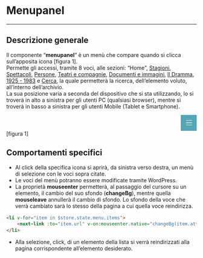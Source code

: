 # Menupanel  

<hr>  

## Descrizione generale  
Il componente “**menupanel**” è un menù che compare quando si clicca sull’apposita icona [figura 1].  
Permette gli accessi, tramite 8 voci, alle sezioni: “Home”, [Stagioni](stagioni.md), [Spettacoli](spettacoli.md), [Persone](persone.md), [Teatri e compagnie](teatrico.md), [Documenti e immagini](docimg.md), [Il Dramma, 1925 - 1983](dramma.md)  e [Cerca](cercapg.md), la quale permetterà la ricerca, dell’elemento voluto, all’interno dell’archivio.  
La sua posizione varia a seconda del dispositivo che si sta utilizzando, lo si troverà in alto a sinistra per gli utenti PC (qualsiasi browser), mentre si troverà in basso a sinistra per gli utenti Mobile (Tablet e Smartphone).  

<div id="didascalia">
<img src="../imgcomp/menupanel/menupanel_img.png" align="right" alt="menupanel logo"/>
<br>
<br>
<br>
<div style="margin-right:-10px; margin-top:-10px">
[figura 1]
</div>
</div>

## Comportamenti specifici  
- Al click della specifica icona si aprirà, da sinistra verso destra, un menù di selezione con le voci sopra citate.  
- Le voci del menù potranno essere modificate tramite WordPress.  
- La proprietà **mouseenter** permetterà, al passaggio del cursore su un elemento, il cambio del suo sfondo (**changeBg**), mentre quella **mouseleave** annullerà il cambio di sfondo. Lo sfondo della voce che verrà cambiato sarà lo stesso della pagina a cui quella voce reindirizza.  

```html
<li v-for="item in $store.state.menu.items">
	<nuxt-link :to="item.url" v-on:mouseenter.native="changeBg(item.attr_title)" v-on:mouseleave.native="currentBg  = null">
</li>
```
- Alla selezione, click, di un elemento della lista si verrà reindirizzati alla pagina corrispondente all’elemento desiderato.  